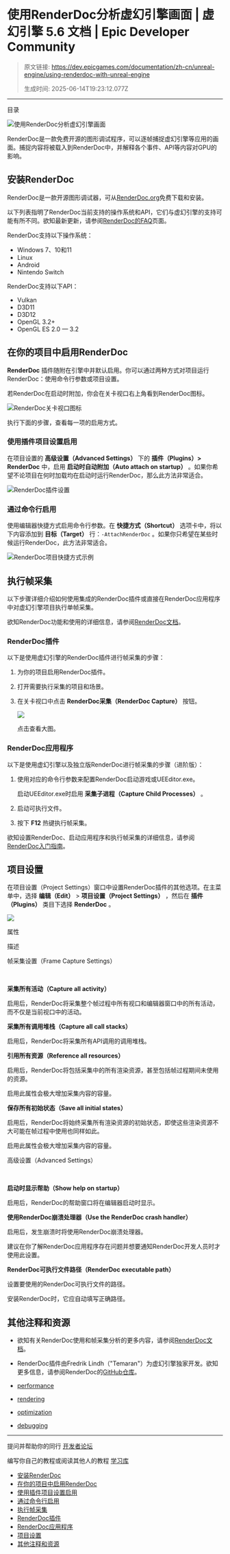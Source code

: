 # 使用RenderDoc分析虚幻引擎画面 | 虚幻引擎 5.6 文档 | Epic Developer Community

> 原文链接: https://dev.epicgames.com/documentation/zh-cn/unreal-engine/using-renderdoc-with-unreal-engine
> 
> 生成时间: 2025-06-14T19:23:12.077Z

---

目录

![使用RenderDoc分析虚幻引擎画面](https://dev.epicgames.com/community/api/documentation/image/b138a976-11e3-42ba-a6b2-6df2d4b29c94?resizing_type=fill&width=1920&height=335)

RenderDoc是一款免费开源的图形调试程序，可以逐帧捕捉虚幻引擎等应用的画面。捕捉内容将被载入到RenderDoc中，并解释各个事件、API等内容对GPU的影响。

## 安装RenderDoc

RenderDoc是一款开源图形调试器，可从[RenderDoc.org](https://renderdoc.org/)免费下载和安装。

以下列表指明了RenderDoc当前支持的操作系统和API，它们与虚幻引擎的支持可能有所不同。欲知最新更新，请参阅[RenderDoc的FAQ](https://renderdoc.org/docs/getting_started/faq.html?highlight=support#what-apis-does-renderdoc-support)页面。

RenderDoc支持以下操作系统：

-   Windows 7、10和11
-   Linux
-   Android
-   Nintendo Switch

RenderDoc支持以下API：

-   Vulkan
-   D3D11
-   D3D12
-   OpenGL 3.2+
-   OpenGL ES 2.0 — 3.2

## 在你的项目中启用RenderDoc

**RenderDoc** 插件随附在引擎中并默认启用。你可以通过两种方式对项目运行RenderDoc：使用命令行参数或项目设置。

若RenderDoc在启动时附加，你会在关卡视口右上角看到RenderDoc图标。

![RenderDoc关卡视口图标](https://d1iv7db44yhgxn.cloudfront.net/documentation/images/7b348aad-6f60-4e0a-8f43-3292a6a74406/renderdoc-icon.png)

执行下面的步骤，查看每一项的启用方式。

### 使用插件项目设置启用

在项目设置的 **高级设置（Advanced Settings）** 下的 **插件（Plugins）> RenderDoc** 中，启用 **启动时自动附加（Auto attach on startup）** 。如果你希望不论项目在何时加载均在启动时运行RenderDoc，那么此方法非常适合。

![RenderDoc插件设置](https://d1iv7db44yhgxn.cloudfront.net/documentation/images/73808a95-bc35-45e1-8bb9-f68dbcf29ee2/enable-auto-attach-projectsettings.png)

### 通过命令行启用

使用编辑器快捷方式启用命令行参数。在 **快捷方式（Shortcut）** 选项卡中，将以下内容添加到 **目标（Target）** 行：`-AttachRenderDoc` 。如果你只希望在某些时候运行RenderDoc，此方法非常适合。

![RenderDoc项目快捷方式示例](https://d1iv7db44yhgxn.cloudfront.net/documentation/images/6aac9beb-71b1-403b-8235-0c6bdc8526ef/attachrenderdoc-commandline.png)

## 执行帧采集

以下步骤详细介绍如何使用集成的RenderDoc插件或直接在RenderDoc应用程序中对虚幻引擎项目执行单帧采集。

欲知RenderDoc功能和使用的详细信息，请参阅[RenderDoc文档](https://renderdoc.org/docs)。

### RenderDoc插件

以下是使用虚幻引擎的RenderDoc插件进行帧采集的步骤：

1.  为你的项目启用RenderDoc插件。
2.  打开需要执行采集的项目和场景。
3.  在关卡视口中点击 **RenderDoc采集（RenderDoc Capture）** 按钮。
    
    [![](https://d1iv7db44yhgxn.cloudfront.net/documentation/images/931782b1-5e7f-4b09-9702-99f8210dfcb4/enablingrenderdoc_2.png)](https://d1iv7db44yhgxn.cloudfront.net/documentation/images/931782b1-5e7f-4b09-9702-99f8210dfcb4/enablingrenderdoc_2.png)
    
    点击查看大图。
    

### RenderDoc应用程序

以下是使用虚幻引擎以及独立版RenderDoc进行帧采集的步骤（进阶版）：

1.  使用对应的命令行参数来配置RenderDoc启动游戏或UEEditor.exe。
    
    启动UEEditor.exe时启用 **采集子进程（Capture Child Processes）** 。
    
2.  启动可执行文件。
3.  按下 **F12** 热键执行帧采集。

欲知设置RenderDoc、启动应用程序和执行帧采集的详细信息，请参阅[RenderDoc入门指南](https://renderdoc.org/docs/getting_started/quick_start.html)。

## 项目设置

在项目设置（Project Settings）窗口中设置RenderDoc插件的其他选项。在主菜单中，选择 **编辑（Edit）** > **项目设置（Project Settings）** ，然后在 **插件（Plugins）** 类目下选择 **RenderDoc** 。

![](https://d1iv7db44yhgxn.cloudfront.net/documentation/images/07e52228-d1db-4fd7-8610-842ff8c9ed9e/renderdoc_projectsettings.png)

属性

描述

帧采集设置（Frame Capture Settings）

 

**采集所有活动（Capture all activity）**

启用后，RenderDoc将采集整个帧过程中所有视口和编辑器窗口中的所有活动，而不仅是当前视口中的活动。

**采集所有调用堆栈（Capture all call stacks）**

启用后，RenderDoc将采集所有API调用的调用堆栈。

**引用所有资源（Reference all resources）**

启用后，RenderDoc将包括采集中的所有渲染资源，甚至包括帧过程期间未使用的资源。

启用此属性会极大增加采集内容的容量。

**保存所有初始状态（Save all initial states）**

启用后，RenderDoc将始终采集所有渲染资源的初始状态，即使这些渲染资源不大可能在帧过程中使用也同样如此。

启用此属性会极大增加采集内容的容量。

高级设置（Advanced Settings）

 

**启动时显示帮助（Show help on startup）**

启用后，RenderDoc的帮助窗口将在编辑器启动时显示。

**使用RenderDoc崩溃处理器（Use the RenderDoc crash handler）**

启用后，发生崩溃时将使用RenderDoc崩溃处理器。

建议在你了解RenderDoc应用程序存在问题并想要通知RenderDoc开发人员时才使用此设置。

**RenderDoc可执行文件路径（RenderDoc executable path）**

设置要使用的RenderDoc可执行文件的路径。

安装RenderDoc时，它应自动填写正确路径。

## 其他注释和资源

-   欲知有关RenderDoc使用和帧采集分析的更多内容，请参阅[RenderDoc文档](https://renderdoc.org/docs)。
-   RenderDoc插件由Fredrik Lindh（"Temaran"）为虚幻引擎独家开发。欲知更多信息，请参阅RenderDoc的[GitHub仓库](https://github.com/Temaran/UE4RenderDocPlugin)。

-   [performance](https://dev.epicgames.com/community/search?query=performance)
-   [rendering](https://dev.epicgames.com/community/search?query=rendering)
-   [optimization](https://dev.epicgames.com/community/search?query=optimization)
-   [debugging](https://dev.epicgames.com/community/search?query=debugging)

* * *

提问并帮助你的同行 [开发者论坛](https://forums.unrealengine.com/categories?tag=unreal-engine)

编写你自己的教程或阅读其他人的教程 [学习库](https://dev.epicgames.com/community/unreal-engine/learning)

-   [安装RenderDoc](/documentation/zh-cn/unreal-engine/using-renderdoc-with-unreal-engine#%E5%AE%89%E8%A3%85renderdoc)
-   [在你的项目中启用RenderDoc](/documentation/zh-cn/unreal-engine/using-renderdoc-with-unreal-engine#%E5%9C%A8%E4%BD%A0%E7%9A%84%E9%A1%B9%E7%9B%AE%E4%B8%AD%E5%90%AF%E7%94%A8renderdoc)
-   [使用插件项目设置启用](/documentation/zh-cn/unreal-engine/using-renderdoc-with-unreal-engine#%E4%BD%BF%E7%94%A8%E6%8F%92%E4%BB%B6%E9%A1%B9%E7%9B%AE%E8%AE%BE%E7%BD%AE%E5%90%AF%E7%94%A8)
-   [通过命令行启用](/documentation/zh-cn/unreal-engine/using-renderdoc-with-unreal-engine#%E9%80%9A%E8%BF%87%E5%91%BD%E4%BB%A4%E8%A1%8C%E5%90%AF%E7%94%A8)
-   [执行帧采集](/documentation/zh-cn/unreal-engine/using-renderdoc-with-unreal-engine#%E6%89%A7%E8%A1%8C%E5%B8%A7%E9%87%87%E9%9B%86)
-   [RenderDoc插件](/documentation/zh-cn/unreal-engine/using-renderdoc-with-unreal-engine#renderdoc%E6%8F%92%E4%BB%B6)
-   [RenderDoc应用程序](/documentation/zh-cn/unreal-engine/using-renderdoc-with-unreal-engine#renderdoc%E5%BA%94%E7%94%A8%E7%A8%8B%E5%BA%8F)
-   [项目设置](/documentation/zh-cn/unreal-engine/using-renderdoc-with-unreal-engine#%E9%A1%B9%E7%9B%AE%E8%AE%BE%E7%BD%AE)
-   [其他注释和资源](/documentation/zh-cn/unreal-engine/using-renderdoc-with-unreal-engine#%E5%85%B6%E4%BB%96%E6%B3%A8%E9%87%8A%E5%92%8C%E8%B5%84%E6%BA%90)